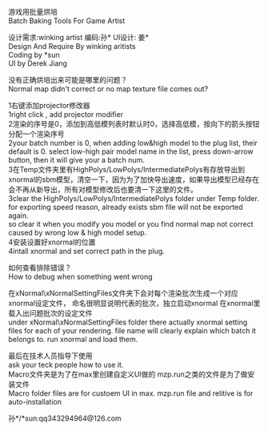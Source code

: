 游戏用批量烘培<br>
Batch Baking Tools For Game Artist<br>

<p>
设计需求:winking artist 编码:孙* UI设计: 姜*<br>
Design And Require By winking aritists<br>
Coding by *sun<br>
UI by Derek Jiang<br>
</p>

<p>
没有正确烘培出来可能是哪里的问题？<br>
Normal map didn't correct or no map texture file comes out?<br>
</p>

<p>
1右键添加projector修改器<br>
1right click , add projector modifier<br>
2渲染的序号是0，添加到高低模列表时默认时0，选择高低模，按向下的箭头按钮分配一个渲染序号<br>
2your batch number is 0, when adding low&high model to the plug list, their default is 0. select low-high pair model name in the list, press down-arrow button, then it will give your a batch num.<br>
3在Temp文件夹里有HighPolys/LowPolys/IntermediatePolys有存放导出到xnormal的sbm模型，清空一下，因为为了加快导出速度，如果导出模型已经存在会不再从新导出，所有对模型修改后也要清一下这里的文件。<br>
3clear the HighPolys/LowPolys/IntermediatePolys folder under Temp folder. for exporting speed reason, already exists sbm file will not be exported again. <br>
	so clear it when you modify you model or you find normal map not correct caused by wrong low & high model setup.<br>
4安装设置好xnormal的位置<br>
4intall xnormal and set correct path in the plug.<br>
</p>


<p>
如何查看排除错误？<br>
How to debug when something went wrong<br>

在xNormal\xNormalSettingFiles文件夹下会对每个渲染批次生成一个对应xnormal设定文件， 命名很明显说明代表的批次，独立启动xnormal 在xnormal里载入出问题批次的设定文件<br>
under xNormal\xNormalSettingFiles folder there actually xnormal setting files for each of your rendering. file name will clearly explain which batch it belongs to. run xnormal and load them.<br>
</p>

<p>
最后在技术人员指导下使用<br>
ask your teck people  how to use it.<br>
Macro文件夹是为了在max里创建自定义UI做的 mzp.run之类的文件是为了做安装文件<br>
Macro folder files are for custoem UI in max. mzp.run file and relitive is for auto-installation<br>
</p>

<p>
孙*/*sun:qq343294964@126.com
</p>

